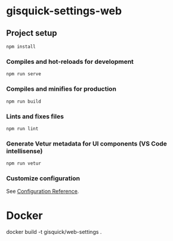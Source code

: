 # gisquick-settings-web

## Project setup
```
npm install
```

### Compiles and hot-reloads for development
```
npm run serve
```

### Compiles and minifies for production
```
npm run build
```

### Lints and fixes files
```
npm run lint
```

### Generate Vetur metadata for UI components (VS Code intellisense)
```
npm run vetur
```

### Customize configuration
See [Configuration Reference](https://cli.vuejs.org/config/).


# Docker 
docker build -t gisquick/web-settings .
